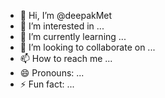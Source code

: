 - 👋 Hi, I’m @deepakMet
- 👀 I’m interested in ...
- 🌱 I’m currently learning ...
- 💞️ I’m looking to collaborate on ...
- 📫 How to reach me ...
- 😄 Pronouns: ...
- ⚡ Fun fact: ...

<!---
deepakMet/deepakMet is a ✨ special ✨ repository because its `README.md` (this file) appears on your GitHub profile.
You can click the Preview link to take a look at your changes.
--->
